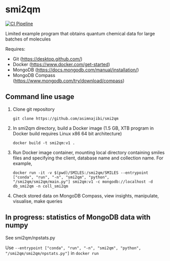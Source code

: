 # smi2qm
[![CI Pipeline](https://github.com/asimnajibi/smi2qm/actions/workflows/ci.yaml/badge.svg)](https://github.com/asimnajibi/smi2qm/actions/workflows/ci.yaml)

Limited example program that obtains quantum chemical data for large batches of molecules

Requires:
- Git (https://desktop.github.com/)
- Docker (https://www.docker.com/get-started)
- MongoDB (https://docs.mongodb.com/manual/installation/)
- MongoDB Compass (https://www.mongodb.com/try/download/compass) 

## Command line usage
1. Clone git repository

   ```git clone https://github.com/asimnajibi/smi2qm```

2. In smi2qm directory, build a Docker image (1.5 GB, XTB program in Docker build requires Linux x86 64 bit architecture)

   ```docker build -t smi2qm:v1 .```

3. Run Docker image container, mounting local directory containing smiles files and specifying the client, database name and collection name. For example,

   ```docker run -it -v $(pwd)/SMILES:/smi2qm/SMILES --entrypoint ["conda", "run", "-n", "smi2qm", "python", "/smi2qm/smi2qm/main.py"] smi2qm:v1 -c mongodb://localhost -d db_smi2qm -n coll_smi2qm```

4. Check stored data on MongoDB Compass, view insights, manipulate, visualise, make queries

## In progress: statistics of MongoDB data with numpy
See smi2qm/npstats.py

Use ```--entrypoint ["conda", "run", "-n", "smi2qm", "python", "/smi2qm/smi2qm/npstats.py"]``` in ```docker run```
